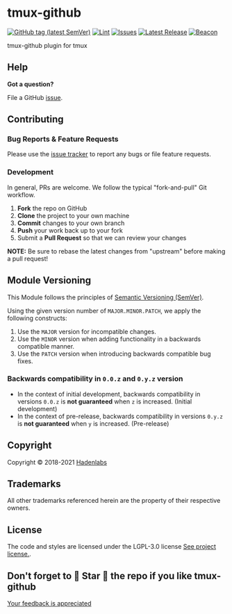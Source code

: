 <!--


  ** DO NOT EDIT THIS FILE
  **
  ** 1) Make all changes to `README.yaml`
  ** 2) Run`make readme` to rebuild this file.
  **
  ** (We maintain HUNDREDS of open source projects. This is how we maintain our sanity.)
  **


  -->

# tmux-github

[![GitHub tag (latest SemVer)](https://img.shields.io/github/v/tag/hadenlabs/tmux-github.svg?label=latest&sort=semver)](https://github.com/hadenlabs/tmux-github/releases) [![Lint](https://github.com/hadenlabs/tmux-github/actions/workflows/lint.yml/badge.svg?branch=develop)](https://github.com/hadenlabs/tmux-github/actions) [![Issues](https://img.shields.io/github/issues/hadenlabs/tmux-github.svg)](https://github.com/hadenlabs/tmux-github/issues) [![Latest Release](https://img.shields.io/github/release/hadenlabs/tmux-github.svg)](https://github.com/hadenlabs/tmux-github/releases) [![Beacon](https://ga-beacon.appspot.com/G-MZEK48EGE8/tmux-github/readme)](https://github.com/hadenlabs/tmux-github)

tmux-github plugin for tmux

## Help

**Got a question?**

File a GitHub [issue](https://github.com/hadenlabs/tmux-github/issues).

## Contributing

### Bug Reports & Feature Requests

Please use the [issue tracker](https://github.com/hadenlabs/tmux-github/issues) to report any bugs or file feature requests.

### Development

In general, PRs are welcome. We follow the typical "fork-and-pull" Git workflow.

1.  **Fork** the repo on GitHub
2.  **Clone** the project to your own machine
3.  **Commit** changes to your own branch
4.  **Push** your work back up to your fork
5.  Submit a **Pull Request** so that we can review your changes

**NOTE:** Be sure to rebase the latest changes from "upstream" before making a pull request!

## Module Versioning

This Module follows the principles of [Semantic Versioning (SemVer)](https://semver.org/).

Using the given version number of `MAJOR.MINOR.PATCH`, we apply the following constructs:

1. Use the `MAJOR` version for incompatible changes.
1. Use the `MINOR` version when adding functionality in a backwards compatible manner.
1. Use the `PATCH` version when introducing backwards compatible bug fixes.

### Backwards compatibility in `0.0.z` and `0.y.z` version

- In the context of initial development, backwards compatibility in versions `0.0.z` is **not guaranteed** when `z` is increased. (Initial development)
- In the context of pre-release, backwards compatibility in versions `0.y.z` is **not guaranteed** when `y` is increased. (Pre-release)

## Copyright

Copyright © 2018-2021 [Hadenlabs](https://hadenlabs.com)

## Trademarks

All other trademarks referenced herein are the property of their respective owners.

## License

The code and styles are licensed under the LGPL-3.0 license [See project license.](LICENSE).

## Don't forget to 🌟 Star 🌟 the repo if you like tmux-github

[Your feedback is appreciated](https://github.com/hadenlabs/tmux-github/issues)

